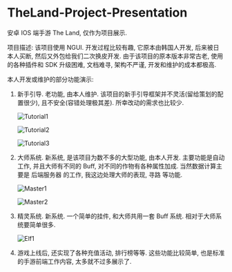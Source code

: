 # TheLand-Project-Presentation
安卓 IOS 端手游 The Land, 仅作为项目展示. 

项目描述: 该项目使用 NGUI. 开发过程比较有趣, 它原本由韩国人开发, 后来被日本人买断, 然后又外包给我们二次换皮开发. 由于该项目的原本版本非常古老, 使用的各种插件和 SDK 升级困难, 文档难寻, 架构不严谨, 开发和维护的成本都极高. 

本人开发或维护的部分功能演示: 
1. 新手引导. 老功能, 由本人维护.
   该项目的新手引导框架并不灵活(留给策划的配置很少), 且不安全(容错处理极其差). 所幸改动的需求也比较少. 

   ![Tutorial1](https://github.com/GameDevBaiyi/TheLand-Project-Presentation/assets/100526832/a2b01fca-3ec7-4ee5-83f8-ce6d84af0bb0)

   ![Tutorial2](https://github.com/GameDevBaiyi/TheLand-Project-Presentation/assets/100526832/3e1d0d9f-af7e-4a31-afda-69b1149ac11f)

   ![Tutorial3](https://github.com/GameDevBaiyi/TheLand-Project-Presentation/assets/100526832/27f1e311-6dea-420e-8cbe-16886a16905b)

2. 大师系统. 新系统, 是该项目为数不多的大型功能, 由本人开发. 
   主要功能是自动工作, 并且大师有不同的 Buff, 对不同的作物有各种属性加成. 当然数据计算主要是 后端服务器 的工作, 我这边处理大师的表现, 寻路 等功能. 

   ![Master1](https://github.com/GameDevBaiyi/TheLand-Project-Presentation/assets/100526832/6fea653d-d638-4ac5-8fb2-60d5c68fa631)

   ![Master2](https://github.com/GameDevBaiyi/TheLand-Project-Presentation/assets/100526832/5e69484f-33d0-47b3-80c7-dc6d54bbc6ef)

3. 精灵系统. 新系统. 
   一个简单的挂件, 和大师共用一套 Buff 系统. 相对于大师系统要简单很多. 

   ![Elf1](https://github.com/GameDevBaiyi/TheLand-Project-Presentation/assets/100526832/46b5fdb0-f0f3-4875-8abd-fa015d442b03)

4. 游戏上线后, 还实现了各种充值活动, 排行榜等等. 这些功能比较简单, 也是标准的手游前端工作内容, 太多就不过多展示了. 
